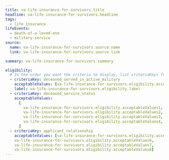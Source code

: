 ```yaml
---
title: va-life-insurance-for-survivors.title
headline: va-life-insurance-for-survivors.headline
tags:
  - life insurance
lifeEvents:
  - death-of-a-loved-one
  - military-service
source:
  name: va-life-insurance-for-survivors.source.name
  link: va-life-insurance-for-survivors.source.link

summary: va-life-insurance-for-survivors.summary

eligibility:
  # In the order you want the criteria to display, list criteriaKeys from the csv here, each followed by a comma-separated list of which values indicate eligibility for that criteria. Wrap individual values in quotes if they have inner commas.
  - criteriaKey: deceased_served_in_active_military
    acceptableValues: [va-life-insurance-for-survivors.eligibility.acceptableValues]
    label: va-life-insurance-for-survivors.eligibility.label
  - criteriaKey: deceased_service_status
    acceptableValues:
      [
        va-life-insurance-for-survivors.eligibility.acceptableValues1,
        va-life-insurance-for-survivors.eligibility.acceptableValues2,
        va-life-insurance-for-survivors.eligibility.acceptableValues3,
        va-life-insurance-for-survivors.eligibility.acceptableValues4,
      ]
  - criteriaKey: applicant_relationship
    acceptableValues: [va-life-insurance-for-survivors.eligibility.acceptableValues5, 
    va-life-insurance-for-survivors.eligibility.acceptableValues6, 
    va-life-insurance-for-survivors.eligibility.acceptableValues7, 
    va-life-insurance-for-survivors.eligibility.acceptableValues8]
---
```

